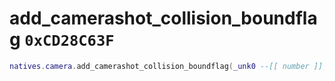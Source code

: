 # add_camerashot_collision_boundflag `0xCD28C63F`

```lua
natives.camera.add_camerashot_collision_boundflag(_unk0 --[[ number ]], _unk1 --[[ number ]])
```